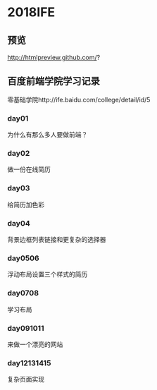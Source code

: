 # 2018IFE
 
## 预览
 http://htmlpreview.github.com/?
## 百度前端学院学习记录
零基础学院http://ife.baidu.com/college/detail/id/5       

### day01
为什么有那么多人要做前端？
### day02
做一份在线简历
### day03
给简历加色彩
### day04
背景边框列表链接和更复杂的选择器
### day0506
浮动布局设置三个样式的简历
### day0708
学习布局
### day091011
来做一个漂亮的网站
### day12131415
复杂页面实现
